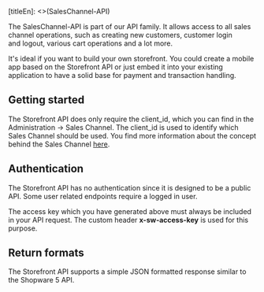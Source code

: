 [titleEn]: <>(SalesChannel-API)

The SalesChannel-API is part of our API family. It allows access to all sales channel operations, such as creating new customers, customer login
and logout, various cart operations and a lot more.

It's ideal if you want to build your own storefront. You could create a mobile app based on the Storefront API or just embed it into your
existing application to have a solid base for payment and transaction handling.

## Getting started

The Storefront API does only require the client\_id, which you can find in the Administration -\> Sales Channel.
The client\_id is used to identify which Sales Channel should be used.
You find more information about the concept behind the Sales Channel [here](/en/shopware-platform-en/admin/saleschannels).

## Authentication

The Storefront API has no authentication since it is designed to be a public API.
Some user related endpoints require a logged in user.

The access key which you have generated above must always be included in your API request.
The custom header **x-sw-access-key** is used for this purpose.

## Return formats

The Storefront API supports a simple JSON formatted response similar to the Shopware 5 API.